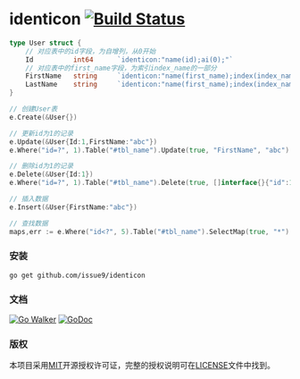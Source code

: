 identicon [![Build Status](https://travis-ci.org/issue9/identicon.svg?branch=master)](https://travis-ci.org/issue9/identicon)
======

```go
type User struct {
    // 对应表中的id字段，为自增列，从0开始
    Id          int64      `identicon:"name(id);ai(0);"`
    // 对应表中的first_name字段，为索引index_name的一部分
    FirstName   string     `identicon:"name(first_name);index(index_name)"`
    LastName    string     `identicon:"name(first_name);index(index_name)"`
}

// 创建User表
e.Create(&User{})

// 更新id为1的记录
e.Update(&User{Id:1,FirstName:"abc"})
e.Where("id=?", 1).Table("#tbl_name").Update(true, "FirstName", "abc")

// 删除id为1的记录
e.Delete(&User{Id:1})
e.Where("id=?", 1).Table("#tbl_name").Delete(true, []interface{}{"id":1})

// 插入数据
e.Insert(&User{FirstName:"abc"})

// 查找数据
maps,err := e.Where("id<?", 5).Table("#tbl_name").SelectMap(true, "*")
```

### 安装

```shell
go get github.com/issue9/identicon
```


### 文档

[![Go Walker](http://gowalker.org/api/v1/badge)](http://gowalker.org/github.com/issue9/identicon)
[![GoDoc](https://godoc.org/github.com/issue9/identicon?status.svg)](https://godoc.org/github.com/issue9/identicon)


### 版权

本项目采用[MIT](http://opensource.org/licenses/MIT)开源授权许可证，完整的授权说明可在[LICENSE](LICENSE)文件中找到。
